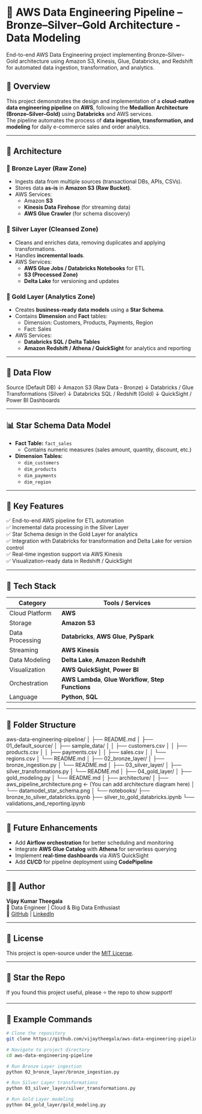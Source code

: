 # 🚀 AWS Data Engineering Pipeline – Bronze–Silver–Gold Architecture - Data Modeling
End-to-end AWS Data Engineering project implementing Bronze–Silver–Gold architecture using Amazon S3, Kinesis, Glue, Databricks, and Redshift for automated data ingestion, transformation, and analytics.

## 📌 Overview
This project demonstrates the design and implementation of a **cloud-native data engineering pipeline** on **AWS**, following the **Medallion Architecture (Bronze–Silver–Gold)** using **Databricks** and AWS services.  
The pipeline automates the process of **data ingestion, transformation, and modeling** for daily e-commerce sales and order analytics.

---

## 🧱 Architecture

### 🔸 Bronze Layer (Raw Zone)
- Ingests data from multiple sources (transactional DBs, APIs, CSVs).
- Stores data **as-is** in **Amazon S3 (Raw Bucket)**.
- AWS Services:
  - Amazon **S3**
  - **Kinesis Data Firehose** (for streaming data)
  - **AWS Glue Crawler** (for schema discovery)

### 🔸 Silver Layer (Cleansed Zone)
- Cleans and enriches data, removing duplicates and applying transformations.
- Handles **incremental loads**.
- AWS Services:
  - **AWS Glue Jobs / Databricks Notebooks** for ETL
  - **S3 (Processed Zone)**
  - **Delta Lake** for versioning and updates

### 🔸 Gold Layer (Analytics Zone)
- Creates **business-ready data models** using a **Star Schema**.
- Contains **Dimension** and **Fact** tables:
  - Dimension: Customers, Products, Payments, Region  
  - Fact: Sales
- AWS Services:
  - **Databricks SQL / Delta Tables**
  - **Amazon Redshift / Athena / QuickSight** for analytics and reporting

---

## 🧩 Data Flow
Source (Default DB)
↓
Amazon S3 (Raw Data - Bronze)
↓
Databricks / Glue Transformations (Silver)
↓
Databricks SQL / Redshift (Gold)
↓
QuickSight / Power BI Dashboards




---

## 📊 Star Schema Data Model

- **Fact Table:** `fact_sales`
  - Contains numeric measures (sales amount, quantity, discount, etc.)
- **Dimension Tables:**  
  - `dim_customers`  
  - `dim_products`  
  - `dim_payments`  
  - `dim_region`

---

## 🧠 Key Features

✅ End-to-end AWS pipeline for ETL automation  
✅ Incremental data processing in the Silver Layer  
✅ Star Schema design in the Gold Layer for analytics  
✅ Integration with Databricks for transformation and Delta Lake for version control  
✅ Real-time ingestion support via AWS Kinesis  
✅ Visualization-ready data in Redshift / QuickSight  

---

## 🧰 Tech Stack

| Category | Tools / Services |
|-----------|------------------|
| Cloud Platform | **AWS** |
| Storage | **Amazon S3** |
| Data Processing | **Databricks**, **AWS Glue**, **PySpark** |
| Streaming | **AWS Kinesis** |
| Data Modeling | **Delta Lake**, **Amazon Redshift** |
| Visualization | **AWS QuickSight**, **Power BI** |
| Orchestration | **AWS Lambda**, **Glue Workflow**, **Step Functions** |
| Language | **Python**, **SQL** |

---

## 📁 Folder Structure

aws-data-engineering-pipeline/
│
├── README.md
│
├── 01_default_source/
│   ├── sample_data/
│   │   ├── customers.csv
│   │   ├── products.csv
│   │   ├── payments.csv
│   │   ├── sales.csv
│   │   └── regions.csv
│   └── README.md
│
├── 02_bronze_layer/
│   ├── bronze_ingestion.py
│   └── README.md
│
├── 03_silver_layer/
│   ├── silver_transformations.py
│   └── README.md
│
├── 04_gold_layer/
│   ├── gold_modeling.py
│   └── README.md
│
├── architecture/
│   ├── aws_pipeline_architecture.png   ← (You can add architecture diagram here)
│   └── datamodel_star_schema.png
│
└── notebooks/
    ├── bronze_to_silver_databricks.ipynb
    ├── silver_to_gold_databricks.ipynb
    └── validations_and_reporting.ipynb


---

## 🧪 Future Enhancements

- Add **Airflow orchestration** for better scheduling and monitoring  
- Integrate **AWS Glue Catalog** with **Athena** for serverless querying  
- Implement **real-time dashboards** via AWS QuickSight  
- Add **CI/CD** for pipeline deployment using **CodePipeline**

---

## 👨‍💻 Author

**Vijay Kumar Theegala**  
📍 Data Engineer | Cloud & Big Data Enthusiast  
🔗 [GitHub](https://github.com/vijaytheegala) | [LinkedIn](https://www.linkedin.com/in/vijay-kumar-theegala-69b7bb190)

---

## 🧾 License
This project is open-source under the [MIT License](LICENSE).

---

## 🌟 Star the Repo
If you found this project useful, please ⭐ the repo to show support!

---

## 🧱 Example Commands
```bash
# Clone the repository
git clone https://github.com/vijaytheegala/aws-data-engineering-pipeline.git

# Navigate to project directory
cd aws-data-engineering-pipeline

# Run Bronze Layer ingestion
python 02_bronze_layer/bronze_ingestion.py

# Run Silver Layer transformations
python 03_silver_layer/silver_transformations.py

# Run Gold Layer modeling
python 04_gold_layer/gold_modeling.py

